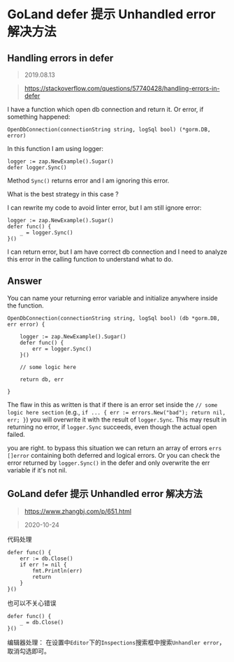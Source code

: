 # GoLand defer 提示 Unhandled error 解决方法

## Handling errors in defer

> 2019.08.13

> https://stackoverflow.com/questions/57740428/handling-errors-in-defer

I have a function which open db connection and return it. Or error, if something happened:

```
OpenDbConnection(connectionString string, logSql bool) (*gorm.DB, error) 
```

In this function I am using logger:

```
logger := zap.NewExample().Sugar()
defer logger.Sync()
```

Method `Sync()` returns error and I am ignoring this error.

What is the best strategy in this case ?

I can rewrite my code to avoid linter error, but I am still ignore error:

```
logger := zap.NewExample().Sugar()
defer func() {
    _ = logger.Sync()
}()
```

I can return error, but I am have correct db connection and I need to analyze this error in the calling function to understand what to do.

## Answer

You can name your returning error variable and initialize anywhere inside the function.

```
OpenDbConnection(connectionString string, logSql bool) (db *gorm.DB, err error) {

    logger := zap.NewExample().Sugar()
    defer func() {
        err = logger.Sync()
    }()

    // some logic here

    return db, err

}
```

The flaw in this as written is that if there is an error set inside the `// some logic here section` (e.g., `if ... { err := errors.New("bad"); return nil, err; }`) you will overwrite it with the result of `logger.Sync`. This may result in returning no error, if `logger.Sync` succeeds, even though the actual open failed.


you are right. to bypass this situation we can return an array of errors `errs []error` containing both deferred and logical errors. Or you can check the error returned by `logger.Sync()` in the defer and only overwrite the err variable if it's not nil.

## GoLand defer 提示 Unhandled error 解决方法

> https://www.zhangbj.com/p/651.html

> 2020-10-24

代码处理

```
defer func() {
    err := db.Close()
    if err != nil {
        fmt.Println(err)
        return
    }
}()
```

也可以不关心错误

```
defer func() {
    _ = db.Close()
}()
```

编辑器处理： 在设置中`Editor`下的`Inspections`搜索框中搜索`Unhandler error`，取消勾选即可。
